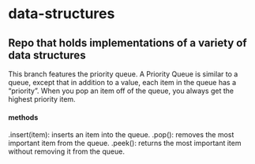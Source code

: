 # data-structures

## Repo that holds implementations of a variety of data structures

This branch features the priority queue. A Priority Queue is similar to a queue, except that in addition to a value, each item in the queue has a “priority”. When you pop an item off of the queue, you always get the highest priority item.

#### methods
.insert(item): inserts an item into the queue.
.pop(): removes the most important item from the queue.
.peek(): returns the most important item without removing it from the queue.


